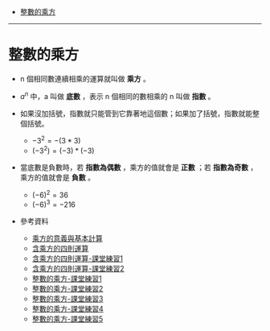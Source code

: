 * [整數的乘方](#整數的乘方)

---

# 整數的乘方
- n 個相同數連續相乘的運算就叫做 **乘方** 。
- $a^n$ 中，a 叫做 **底數** ，表示 n 個相同的數相乘的 n 叫做 **指數** 。
- 如果沒加括號，指數就只能管到它靠著地這個數；如果加了括號，指數就能整個括號。
	- $-3^2=-(3*3)$
	- $(-3^2)=(-3)*(-3)$
- 當底數是負數時，若 **指數為偶數** ，乘方的值就會是 **正數** ；若 **指數為奇數** ，乘方的值就會是 **負數** 。
	- $(-6)^2=36$
	- $(-6)^3=-216$

- 參考資料
  - [乘方的意義與基本計算](https://www.youtube.com/watch?v=bpWQrPzAViw "乘方的意義與基本計算")
  - [含乘方的四則運算](https://www.youtube.com/watch?v=G6ASChxqh-8 "含乘方的四則運算")
  - [含乘方的四則運算-課堂練習1](https://www.junyiacademy.org/article/1dcfd4fc93d740879bc520af604b00bd "含乘方的四則運算-課堂練習1")
  - [含乘方的四則運算-課堂練習2](https://www.junyiacademy.org/article/b1d372b114fa496e9afe43d7c7bdfba7 "含乘方的四則運算-課堂練習2")
  - [整數的乘方-課堂練習1](https://www.junyiacademy.org/article/4bba39e76d99425fa23d478d06e587a2 "整數的乘方-課堂練習1")
  - [整數的乘方-課堂練習2](https://www.junyiacademy.org/article/183a9bcb580646a7a54f7f8d41c32a55 "整數的乘方-課堂練習2")
  - [整數的乘方-課堂練習3](https://www.junyiacademy.org/article/617c333c45ed4e3ba593cf100ec68c8c "整數的乘方-課堂練習3")
  - [整數的乘方-課堂練習4](https://www.junyiacademy.org/article/e14237adf88741259e9a83bf8478633b "整數的乘方-課堂練習4")
  - [整數的乘方-課堂練習5](https://www.junyiacademy.org/article/d7f4434391ef4947bebc50924960bdc0 "整數的乘方-課堂練習5")